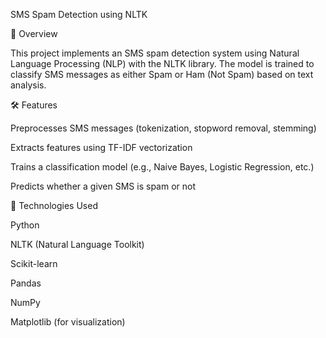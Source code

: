 SMS Spam Detection using NLTK

📌 Overview

This project implements an SMS spam detection system using Natural Language Processing (NLP) with the NLTK library. The model is trained to classify SMS messages as either Spam or Ham (Not Spam) based on text analysis.

🛠️ Features

Preprocesses SMS messages (tokenization, stopword removal, stemming)

Extracts features using TF-IDF vectorization

Trains a classification model (e.g., Naive Bayes, Logistic Regression, etc.)

Predicts whether a given SMS is spam or not

🚀 Technologies Used

Python

NLTK (Natural Language Toolkit)

Scikit-learn

Pandas

NumPy

Matplotlib (for visualization)
